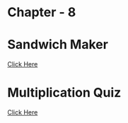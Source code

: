 # Chapter - 8


# Sandwich Maker
[Click Here](https://github.com/Aaryanajith/amFOSS-Python/blob/main/Chapter%20-%208/Sandwich_Maker.py)


# Multiplication Quiz
[Click Here](https://github.com/Aaryanajith/amFOSS-Python/blob/main/Chapter%20-%208/Multiplication_Quiz.py)
